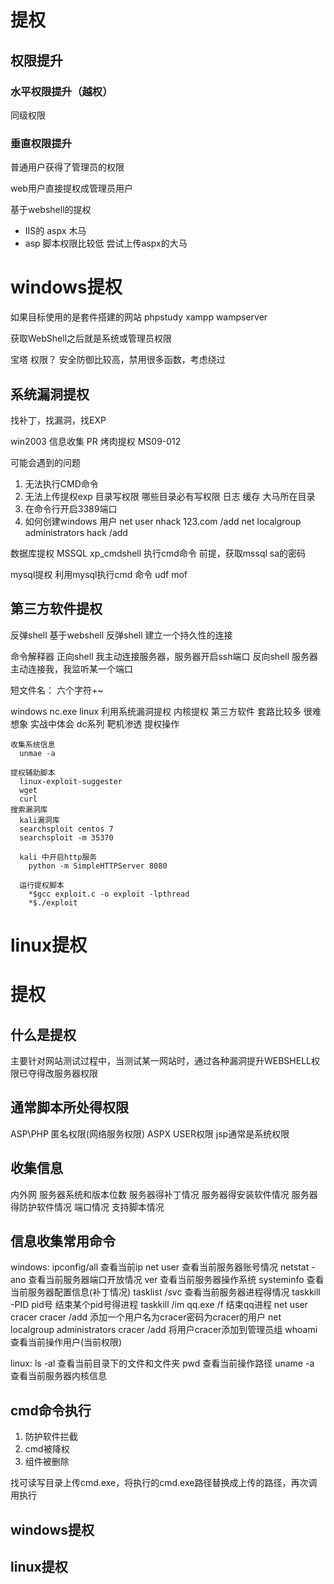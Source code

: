 # 提权

## 权限提升

### 水平权限提升（越权）

同级权限

### 垂直权限提升

普通用户获得了管理员的权限

web用户直接提权成管理员用户


基于webshell的提权

- IIS的 aspx 木马
- asp    脚本权限比较低
         尝试上传aspx的大马

# windows提权

如果目标使用的是套件搭建的网站
phpstudy
xampp
wampserver

获取WebShell之后就是系统或管理员权限

宝塔
权限？ 安全防御比较高，禁用很多函数，考虑绕过

## 系统漏洞提权

找补丁，找漏洞，找EXP

  win2003
    信息收集
      PR 烤肉提权 MS09-012

可能会遇到的问题
1. 无法执行CMD命令
2. 无法上传提权exp
  目录写权限
    哪些目录必有写权限
      日志 缓存 大马所在目录
3. 在命令行开启3389端口
4. 如何创建windows 用户
 net user nhack 123.com /add
 net localgroup administrators hack /add

 数据库提权
   MSSQL
     xp_cmdshell  执行cmd命令
   前提，获取mssql sa的密码

 mysql提权
   利用mysql执行cmd 命令
   udf
   mof

## 第三方软件提权


反弹shell
  基于webshell 反弹shell
    建立一个持久性的连接

  命令解释器
  正向shell
    我主动连接服务器，服务器开启ssh端口
  反向shell 
    服务器主动连接我，我监听某一个端口
  
短文件名： 六个字符+~

  windows
    nc.exe 
  linux
    利用系统漏洞提权
      内核提权
    第三方软件
      套路比较多
        很难想象
        实战中体会
          dc系列
            靶机渗透
            提权操作

    收集系统信息
      unmae -a
    
    提权辅助脚本
      linux-exploit-suggester
      wget
      curl
    搜索漏洞库
      kali漏洞库
      searchsploit centos 7
      searchsploit -m 35370

      kali 中开启http服务
        python -m SimpleHTTPServer 8080

      运行提权脚本
        *$gcc exploit.c -o exploit -lpthread
        *$./exploit



# linux提权


# 提权

## 什么是提权

主要针对网站测试过程中，当测试某一网站时，通过各种漏洞提升WEBSHELL权限已夺得改服务器权限

## 通常脚本所处得权限

ASP\PHP 匿名权限(网络服务权限)
ASPX USER权限
jsp通常是系统权限

## 收集信息

内外网
服务器系统和版本位数
服务器得补丁情况
服务器得安装软件情况
服务器得防护软件情况
端口情况
支持脚本情况

## 信息收集常用命令

windows:
ipconfig/all 查看当前ip
net user 查看当前服务器账号情况
netstat -ano 查看当前服务器端口开放情况
ver 查看当前服务器操作系统
systeminfo 查看当前服务器配置信息(补丁情况)
tasklist /svc 查看当前服务器进程得情况
taskkill -PID pid号 结束某个pid号得进程
taskkill /im qq.exe /f 结束qq进程
net user cracer cracer /add 添加一个用户名为cracer密码为cracer的用户
net localgroup administrators cracer /add 将用户cracer添加到管理员组
whoami 查看当前操作用户(当前权限)

linux:
ls -al 查看当前目录下的文件和文件夹
pwd 查看当前操作路径
uname -a 查看当前服务器内核信息

## cmd命令执行

1. 防护软件拦截
2. cmd被降权
3. 组件被删除

找可读写目录上传cmd.exe，将执行的cmd.exe路径替换成上传的路径，再次调用执行

## windows提权



## linux提权


